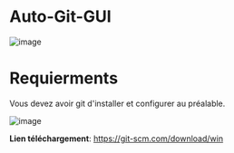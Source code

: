 # Auto-Git-GUI
![image](https://github.com/ZaratraseV2/Auto-Git-GUI/assets/122055075/2c28389b-bb30-4bf1-bed1-eb4d8f01edfb)






# Requierments
Vous devez avoir git d'installer et configurer au préalable.

![image](https://github.com/ZaratraseV2/Auto-Git-GUI/assets/122055075/b60de103-eb6b-4497-ba7c-4f973d57a3ee)



**Lien téléchargement**: https://git-scm.com/download/win
